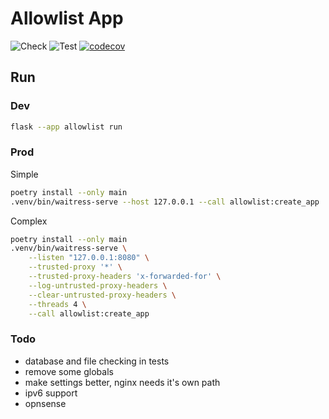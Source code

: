 # Allowlist App

![Check](https://github.com/kism/allow-list-app/actions/workflows/check.yml/badge.svg)
![Test](https://github.com/kism/allow-list-app/actions/workflows/test.yml/badge.svg)
[![codecov](https://codecov.io/gh/kism/allow-list-app/graph/badge.svg?token=2376WBPJE6)](https://codecov.io/gh/kism/allow-list-app)



## Run

### Dev

```bash
flask --app allowlist run
```

### Prod

Simple

```bash
poetry install --only main
.venv/bin/waitress-serve --host 127.0.0.1 --call allowlist:create_app
```

Complex

```bash
poetry install --only main
.venv/bin/waitress-serve \
    --listen "127.0.0.1:8080" \
    --trusted-proxy '*' \
    --trusted-proxy-headers 'x-forwarded-for' \
    --log-untrusted-proxy-headers \
    --clear-untrusted-proxy-headers \
    --threads 4 \
    --call allowlist:create_app
```

### Todo

- database and file checking in tests
- remove some globals
- make settings better, nginx needs it's own path
- ipv6 support
- opnsense
